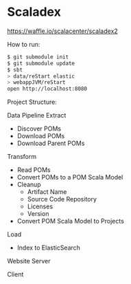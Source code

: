 # Scaladex

https://waffle.io/scalacenter/scaladex2

How to run:

```bash
$ git submodule init
$ git submodule update
$ sbt
> data/reStart elastic
> webappJVM/reStart
open http://localhost:8080
```

Project Structure:

Data Pipeline
  Extract
  * Discover POMs
  * Download POMs
  * Download Parent POMs

  Transform
  * Read POMs
  * Convert POMs to a POM Scala Model
  * Cleanup
    * Artifact Name
    * Source Code Repository
    * Licenses
    * Version
  * Convert POM Scala Model to Projects

  Load
  * Index to ElasticSearch

Website
  Server

  Client